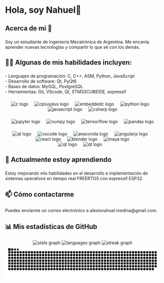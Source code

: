 <h1 align="left">Hola, soy Nahuel👋</h1>

###

<h2 align="left">Acerca de mi 🚀</h2>

###

<p align="left">Soy un estudiante de Ingeniería Mecatrónica de Argentina. Me encanta aprender nuevas tecnologías y compartir lo que sé con los demás.</p>

###

<h2 align="left">👨‍💻 Algunas de mis habilidades incluyen:</h2>

###

<p align="left">- Lenguajes de programación: C, C++, ASM, Python, JavaScript<br>- Desarrollo de software: Qt, PyQt6<br>- Bases de datos: MySQL, PostgreSQL<br>- Herramientas: Git, VScode, Qt, STM32CUBEIDE, espressif</p>

###

<div align="center">
  <img src="https://cdn.jsdelivr.net/gh/devicons/devicon/icons/c/c-original.svg" height="40" alt="c logo"  />
  <img width="12" />
  <img src="https://cdn.jsdelivr.net/gh/devicons/devicon/icons/cplusplus/cplusplus-original.svg" height="40" alt="cplusplus logo"  />
  <img width="12" />
  <img src="https://cdn.jsdelivr.net/gh/devicons/devicon/icons/embeddedc/embeddedc-original.svg" height="40" alt="embeddedc logo"  />
  <img width="12" />
  <img src="https://cdn.jsdelivr.net/gh/devicons/devicon/icons/python/python-original.svg" height="40" alt="python logo"  />
  <img width="12" />
  <img src="https://cdn.jsdelivr.net/gh/devicons/devicon/icons/javascript/javascript-original.svg" height="40" alt="javascript logo"  />
  <img width="12" />
  <img src="https://cdn.jsdelivr.net/gh/devicons/devicon/icons/csharp/csharp-original.svg" height="40" alt="csharp logo"  />
</div>

###

<div align="center">
  <img src="https://cdn.jsdelivr.net/gh/devicons/devicon/icons/jupyter/jupyter-original.svg" height="40" alt="jupyter logo"  />
  <img width="12" />
  <img src="https://cdn.jsdelivr.net/gh/devicons/devicon/icons/numpy/numpy-original.svg" height="40" alt="numpy logo"  />
  <img width="12" />
  <img src="https://cdn.jsdelivr.net/gh/devicons/devicon/icons/tensorflow/tensorflow-original.svg" height="40" alt="tensorflow logo"  />
  <img width="12" />
  <img src="https://cdn.jsdelivr.net/gh/devicons/devicon/icons/pandas/pandas-original.svg" height="40" alt="pandas logo"  />
</div>

###

<div align="center">
  <img src="https://cdn.jsdelivr.net/gh/devicons/devicon/icons/qt/qt-original.svg" height="40" alt="qt logo"  />
  <img width="12" />
  <img src="https://cdn.jsdelivr.net/gh/devicons/devicon/icons/vscode/vscode-original.svg" height="40" alt="vscode logo"  />
  <img width="12" />
  <img src="https://cdn.jsdelivr.net/gh/devicons/devicon/icons/anaconda/anaconda-original.svg" height="40" alt="anaconda logo"  />
  <img width="12" />
  <img src="https://cdn.jsdelivr.net/gh/devicons/devicon/icons/angularjs/angularjs-original.svg" height="40" alt="angularjs logo"  />
  <img width="12" />
  <img src="https://cdn.jsdelivr.net/gh/devicons/devicon/icons/react/react-original.svg" height="40" alt="react logo"  />
  <img width="12" />
  <img src="https://cdn.jsdelivr.net/gh/devicons/devicon/icons/blender/blender-original.svg" height="40" alt="blender logo"  />
  <img width="12" />
  <img src="https://cdn.jsdelivr.net/gh/devicons/devicon/icons/maya/maya-original.svg" height="40" alt="maya logo"  />
</div>

<div align="center">
  <img src="https://encrypted-tbn0.gstatic.com/images?q=tbn:ANd9GcSfo8_pMlKOTxlYGfcEbQznPtynOcn0XlBrOg&s" height="40" alt="qt logo"  />
  <img width="12" />
  <img src="https://th.bing.com/th/id/OIP.JYC7p0wmFvztSOuemRD7gQHaHa?rs=1&pid=ImgDetMain" height="40" alt="qt logo"  />
  <img width="12" />
</div>

###


<h2 align="left">🌱 Actualmente estoy aprendiendo</h2>

###

<p align="left">Estoy mejorando mis habilidades en el desarrollo e implementación de sistemas operativos en tiempo real FREERTOS con espressif ESP32.</p>

###

<h2 align="left">📫 Cómo contactarme</h2>

###

<p align="left">Puedes enviarme un correo electrónico a alexisnahuel.medina@gmail.com.</p>

###

<h2 align="left">📊 Mis estadísticas de GitHub</h2>

###

<div align="center">
  <img src="https://github-readme-stats.vercel.app/api?username=Nahuel023&hide_title=false&hide_rank=false&show_icons=true&include_all_commits=true&count_private=true&disable_animations=false&theme=github_dark&locale=es&hide_border=false&order=1" height="150" alt="stats graph"  />
  <img src="https://github-readme-stats.vercel.app/api/top-langs?username=Nahuel023&locale=es&hide_title=false&layout=compact&card_width=320&langs_count=5&theme=github_dark&hide_border=false&order=2" height="150" alt="languages graph"  />
  <img src="https://streak-stats.demolab.com?user=Nahuel023&locale=es&mode=daily&theme=github_dark&hide_border=false&border_radius=5&order=3" height="150" alt="streak graph"  />
</div>

<div align="center">
  <picture>
    <source
      media="(prefers-color-scheme: dark)"
      srcset="https://raw.githubusercontent.com/platane/snk/output/github-contribution-grid-snake-dark.svg"
    />
    <source
      media="(prefers-color-scheme: light)"
      srcset="https://raw.githubusercontent.com/platane/snk/output/github-contribution-grid-snake.svg"
    />
    <img
      alt="github contribution grid snake animation"
      src="https://raw.githubusercontent.com/platane/snk/output/github-contribution-grid-snake.svg"
    />
  </picture>
</div>
